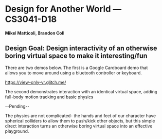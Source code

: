 # Design for Another World — CS3041-D18
#### Mikel Matticoli, Brandon Coll
## Design Goal: Design interactivity of an otherwise boring virtual space to make it interesting/fun


There are two demos below. The first is a Google Cardboard demo that allows you to move around using a bluetooth controller or keyboard.

https://view-only-vr.glitch.me/ 


The second demonstrates interaction with an identical virtual space, adding full-body motion tracking and basic physics

--Pending--

The physics are not complicated- the hands and feet of our character have spherical colliders to allow them to push/kick other objects, 
but this simple direct interaction turns an otherwise boring virtual space into an effective playground.
